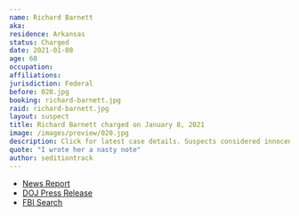 ```yaml
---
name: Richard Barnett
aka:
residence: Arkansas
status: Charged
date: 2021-01-08
age: 60
occupation:
affiliations:
jurisdiction: Federal
before: 020.jpg
booking: richard-barnett.jpg
raid: richard-barnett.jpg
layout: suspect
title: Richard Barnett charged on January 8, 2021
image: /images/preview/020.jpg
description: Click for latest case details. Suspects considered innocent until proven guilty.
quote: "I wrote her a nasty note"
author: seditiontrack
---
```


- [News Report](https://apnews.com/article/donald-trump-arkansas-arrests-little-rock-theft-4837d9bae7988943f126f7a0f3782619)
- [DOJ Press Release](https://www.justice.gov/opa/pr/man-arrested-illegally-entering-office-speaker-house)
- [FBI Search](https://katv.com/news/local/fbi-conducts-search-warrant-on-richard-barnetts-home)